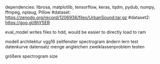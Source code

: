 dependencies: librosa, matplotlib, tensorflow, keras, tqdm, pydub, numpy, ffmpeg, nplaug, Pillow
#dataset: https://zenodo.org/record/1206938/files/UrbanSound.tar.gz
#dataset2: https://goo.gl/8hY5ER

eval_model writes files to hdd, would be easier to directly load to ram


modell architektur vgg16
zeitfenster spectrogram ändern
lern test datenkurve
datensatz menge angleichen
zweiklassenproblem testen


größere spectrogram size
